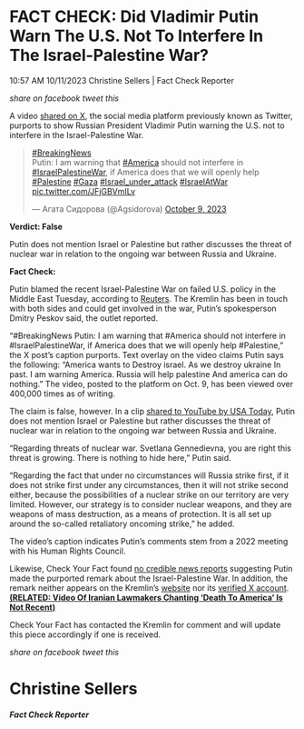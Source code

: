FACT CHECK: Did Vladimir Putin Warn The U.S. Not To Interfere In The Israel-Palestine War?
==========================================================================================

10:57 AM 10/11/2023 Christine Sellers | Fact Check Reporter

_share on facebook_ _tweet this_

 

A video [shared on X](https://twitter.com/Agsidorova/status/1711317080966893725), the social media platform previously known as Twitter, purports to show Russian President Vladimir Putin warning the U.S. not to interfere in the Israel-Palestine War.

> [#BreakingNews](https://twitter.com/hashtag/BreakingNews?src=hash&ref_src=twsrc%5Etfw)  
> Putin: I am warning that [#America](https://twitter.com/hashtag/America?src=hash&ref_src=twsrc%5Etfw) should not interfere in [#IsraelPalestineWar](https://twitter.com/hashtag/IsraelPalestineWar?src=hash&ref_src=twsrc%5Etfw), if America does that we will openly help [#Palestine](https://twitter.com/hashtag/Palestine?src=hash&ref_src=twsrc%5Etfw) [#Gaza](https://twitter.com/hashtag/Gaza?src=hash&ref_src=twsrc%5Etfw) [#Israel\_under\_attack](https://twitter.com/hashtag/Israel_under_attack?src=hash&ref_src=twsrc%5Etfw) [#IsraelAtWar](https://twitter.com/hashtag/IsraelAtWar?src=hash&ref_src=twsrc%5Etfw) [pic.twitter.com/JFjGBVmILv](https://t.co/JFjGBVmILv)
> 
> — Агата Сидорова (@Agsidorova) [October 9, 2023](https://twitter.com/Agsidorova/status/1711317080966893725?ref_src=twsrc%5Etfw)

 

**Verdict: False**

Putin does not mention Israel or Palestine but rather discusses the threat of nuclear war in relation to the ongoing war between Russia and Ukraine.

**Fact Check:**

 

Putin blamed the recent Israel-Palestine War on failed U.S. policy in the Middle East Tuesday, according to [Reuters](https://www.reuters.com/world/putin-says-violence-israel-palestine-shows-us-failure-middle-east-2023-10-10/). The Kremlin has been in touch with both sides and could get involved in the war, Putin’s spokesperson Dmitry Peskov said, the outlet reported.

“#BreakingNews Putin: I am warning that #America should not interfere in #IsraelPalestineWar, if America does that we will openly help #Palestine,” the X post’s caption purports. Text overlay on the video claims Putin says the following: “America wants to Destroy israel. As we destroy ukraine In past. I am warning America. Russia will help palestine And america can do nothing.” The video, posted to the platform on Oct. 9, has been viewed over 400,000 times as of writing.

The claim is false, however. In a clip [shared to YouTube by USA Today](https://www.youtube.com/shorts/reCnsJlhqKU), Putin does not mention Israel or Palestine but rather discusses the threat of nuclear war in relation to the ongoing war between Russia and Ukraine.

 

“Regarding threats of nuclear war. Svetlana Gennedievna, you are right this threat is growing. There is nothing to hide here,” Putin said.

“Regarding the fact that under no circumstances will Russia strike first, if it does not strike first under any circumstances, then it will not strike second either, because the possibilities of a nuclear strike on our territory are very limited. However, our strategy is to consider nuclear weapons, and they are weapons of mass destruction, as a means of protection. It is all set up around the so-called retaliatory oncoming strike,” he added.

The video’s caption indicates Putin’s comments stem from a 2022 meeting with his Human Rights Council.

Likewise, Check Your Fact found [no credible news reports](https://www.google.com/search?sca_esv=572530057&q=As+we+destroy+ukraine+In+past.+I+am+warning+America.+Russia+will+help+palestine+And+america+can+do+nothing+vladimir+putin&tbm=nws&source=lnms&sa=X&ved=2ahUKEwij4_m2hO6BAxWctYkEHVCECHUQ0pQJegQIDRAB&biw=1680&bih=875&dpr=2) suggesting Putin made the purported remark about the Israel-Palestine War. In addition, the remark neither appears on the Kremlin’s [website](http://kremlin.ru/) nor its [verified X account](https://twitter.com/search?lang=en&q=%22As%20America%20wants%20to%20destroy%20israel%20As%20we%20destroy%20ukraine%20In%20past.%20I%20am%20warning%20America.%20Russia%20will%20help%20palestine%20And%20america%20can%20do%20nothing%22%20\(from%3AKremlinRussia_E\)%20lang%3Aen&src=typed_query). **[(RELATED: Video Of Iranian Lawmakers Chanting ‘Death To America’ Is Not Recent)](https://checkyourfact.com/2023/10/11/fact-check-video-of-iranian-lawmakers-chanting-death-to-america-is-not-recent/)**

Check Your Fact has contacted the Kremlin for comment and will update this piece accordingly if one is received.

_share on facebook_ _tweet this_

Christine Sellers
=================

##### Fact Check Reporter